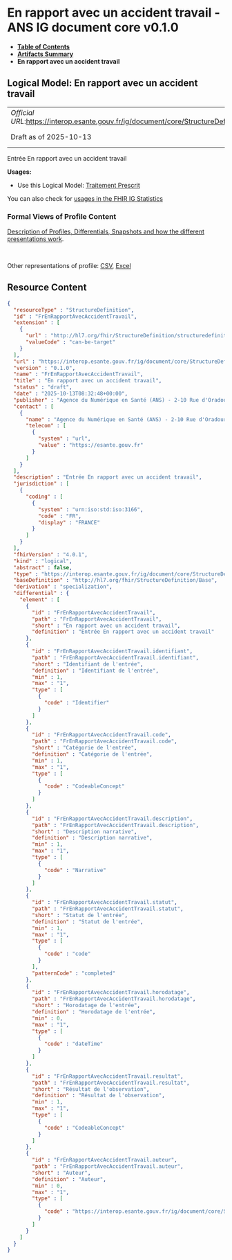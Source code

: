 # En rapport avec un accident travail - ANS IG document core v0.1.0

* [**Table of Contents**](toc.md)
* [**Artifacts Summary**](artifacts.md)
* **En rapport avec un accident travail**

## Logical Model: En rapport avec un accident travail 

| | |
| :--- | :--- |
| *Official URL*:https://interop.esante.gouv.fr/ig/document/core/StructureDefinition/FrEnRapportAvecAccidentTravail | *Version*:0.1.0 |
| Draft as of 2025-10-13 | *Computable Name*:FrEnRapportAvecAccidentTravail |

 
Entrée En rapport avec un accident travail 

**Usages:**

* Use this Logical Model: [Traitement Prescrit](StructureDefinition-FrTraitementPrescrit.md)

You can also check for [usages in the FHIR IG Statistics](https://packages2.fhir.org/xig/ans.document.fr.core|current/StructureDefinition/FrEnRapportAvecAccidentTravail)

### Formal Views of Profile Content

 [Description of Profiles, Differentials, Snapshots and how the different presentations work](http://build.fhir.org/ig/FHIR/ig-guidance/readingIgs.html#structure-definitions). 

 

Other representations of profile: [CSV](StructureDefinition-FrEnRapportAvecAccidentTravail.csv), [Excel](StructureDefinition-FrEnRapportAvecAccidentTravail.xlsx) 



## Resource Content

```json
{
  "resourceType" : "StructureDefinition",
  "id" : "FrEnRapportAvecAccidentTravail",
  "extension" : [
    {
      "url" : "http://hl7.org/fhir/StructureDefinition/structuredefinition-type-characteristics",
      "valueCode" : "can-be-target"
    }
  ],
  "url" : "https://interop.esante.gouv.fr/ig/document/core/StructureDefinition/FrEnRapportAvecAccidentTravail",
  "version" : "0.1.0",
  "name" : "FrEnRapportAvecAccidentTravail",
  "title" : "En rapport avec un accident travail",
  "status" : "draft",
  "date" : "2025-10-13T08:32:48+00:00",
  "publisher" : "Agence du Numérique en Santé (ANS) - 2-10 Rue d'Oradour-sur-Glane, 75015 Paris",
  "contact" : [
    {
      "name" : "Agence du Numérique en Santé (ANS) - 2-10 Rue d'Oradour-sur-Glane, 75015 Paris",
      "telecom" : [
        {
          "system" : "url",
          "value" : "https://esante.gouv.fr"
        }
      ]
    }
  ],
  "description" : "Entrée En rapport avec un accident travail",
  "jurisdiction" : [
    {
      "coding" : [
        {
          "system" : "urn:iso:std:iso:3166",
          "code" : "FR",
          "display" : "FRANCE"
        }
      ]
    }
  ],
  "fhirVersion" : "4.0.1",
  "kind" : "logical",
  "abstract" : false,
  "type" : "https://interop.esante.gouv.fr/ig/document/core/StructureDefinition/FrEnRapportAvecAccidentTravail",
  "baseDefinition" : "http://hl7.org/fhir/StructureDefinition/Base",
  "derivation" : "specialization",
  "differential" : {
    "element" : [
      {
        "id" : "FrEnRapportAvecAccidentTravail",
        "path" : "FrEnRapportAvecAccidentTravail",
        "short" : "En rapport avec un accident travail",
        "definition" : "Entrée En rapport avec un accident travail"
      },
      {
        "id" : "FrEnRapportAvecAccidentTravail.identifiant",
        "path" : "FrEnRapportAvecAccidentTravail.identifiant",
        "short" : "Identifiant de l'entrée",
        "definition" : "Identifiant de l'entrée",
        "min" : 1,
        "max" : "1",
        "type" : [
          {
            "code" : "Identifier"
          }
        ]
      },
      {
        "id" : "FrEnRapportAvecAccidentTravail.code",
        "path" : "FrEnRapportAvecAccidentTravail.code",
        "short" : "Catégorie de l'entrée",
        "definition" : "Catégorie de l'entrée",
        "min" : 1,
        "max" : "1",
        "type" : [
          {
            "code" : "CodeableConcept"
          }
        ]
      },
      {
        "id" : "FrEnRapportAvecAccidentTravail.description",
        "path" : "FrEnRapportAvecAccidentTravail.description",
        "short" : "Description narrative",
        "definition" : "Description narrative",
        "min" : 1,
        "max" : "1",
        "type" : [
          {
            "code" : "Narrative"
          }
        ]
      },
      {
        "id" : "FrEnRapportAvecAccidentTravail.statut",
        "path" : "FrEnRapportAvecAccidentTravail.statut",
        "short" : "Statut de l'entrée",
        "definition" : "Statut de l'entrée",
        "min" : 1,
        "max" : "1",
        "type" : [
          {
            "code" : "code"
          }
        ],
        "patternCode" : "completed"
      },
      {
        "id" : "FrEnRapportAvecAccidentTravail.horodatage",
        "path" : "FrEnRapportAvecAccidentTravail.horodatage",
        "short" : "Horodatage de l'entrée",
        "definition" : "Horodatage de l'entrée",
        "min" : 0,
        "max" : "1",
        "type" : [
          {
            "code" : "dateTime"
          }
        ]
      },
      {
        "id" : "FrEnRapportAvecAccidentTravail.resultat",
        "path" : "FrEnRapportAvecAccidentTravail.resultat",
        "short" : "Résultat de l'observation",
        "definition" : "Résultat de l'observation",
        "min" : 1,
        "max" : "1",
        "type" : [
          {
            "code" : "CodeableConcept"
          }
        ]
      },
      {
        "id" : "FrEnRapportAvecAccidentTravail.auteur",
        "path" : "FrEnRapportAvecAccidentTravail.auteur",
        "short" : "Auteur",
        "definition" : "Auteur",
        "min" : 0,
        "max" : "1",
        "type" : [
          {
            "code" : "https://interop.esante.gouv.fr/ig/document/core/StructureDefinition/Auteur"
          }
        ]
      }
    ]
  }
}

```
